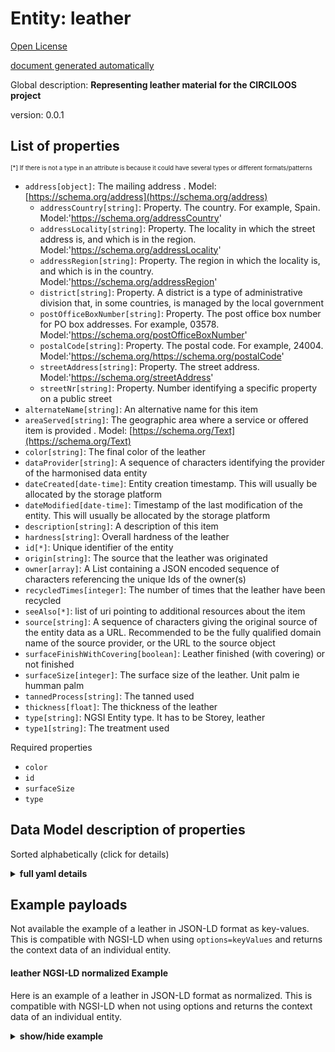 <!-- 10-Header -->
  
Entity: leather  
===============
<!-- /10-Header -->
  
<!-- 15-License -->
  

[Open License](https://github.com/smart-data-models//circuloos_data_model/blob/master/leather/LICENSE.md)  

[document generated automatically](https://docs.google.com/presentation/d/e/2PACX-1vTs-Ng5dIAwkg91oTTUdt8ua7woBXhPnwavZ0FxgR8BsAI_Ek3C5q97Nd94HS8KhP-r_quD4H0fgyt3/pub?start=false&loop=false&delayms=3000#slide=id.gb715ace035_0_60)  
<!-- /15-License -->
  
<!-- 20-Description -->
  

Global description: **Representing leather material for the CIRCILOOS project**  

version: 0.0.1  
<!-- /20-Description -->
  
<!-- 30-PropertiesList -->
  


## List of properties  


<sup><sub>[*] If there is not a type in an attribute is because it could have several types or different formats/patterns</sub></sup>  
- `address[object]`: The mailing address  . Model: [https://schema.org/address](https://schema.org/address)
	- `addressCountry[string]`: Property. The country. For example, Spain. Model:'https://schema.org/addressCountry'    
	- `addressLocality[string]`: Property. The locality in which the street address is, and which is in the region. Model:'https://schema.org/addressLocality'    
	- `addressRegion[string]`: Property. The region in which the locality is, and which is in the country. Model:'https://schema.org/addressRegion'    
	- `district[string]`: Property. A district is a type of administrative division that, in some countries, is managed by the local government    
	- `postOfficeBoxNumber[string]`: Property. The post office box number for PO box addresses. For example, 03578. Model:'https://schema.org/postOfficeBoxNumber'    
	- `postalCode[string]`: Property. The postal code. For example, 24004. Model:'https://schema.org/https://schema.org/postalCode'    
	- `streetAddress[string]`: Property. The street address. Model:'https://schema.org/streetAddress'    
	- `streetNr[string]`: Property. Number identifying a specific property on a public street    
- `alternateName[string]`: An alternative name for this item  
- `areaServed[string]`: The geographic area where a service or offered item is provided  . Model: [https://schema.org/Text](https://schema.org/Text)
- `color[string]`: The final color of the leather  
- `dataProvider[string]`: A sequence of characters identifying the provider of the harmonised data entity  
- `dateCreated[date-time]`: Entity creation timestamp. This will usually be allocated by the storage platform  
- `dateModified[date-time]`: Timestamp of the last modification of the entity. This will usually be allocated by the storage platform  
- `description[string]`: A description of this item  
- `hardness[string]`: Overall hardness of the leather  
- `id[*]`: Unique identifier of the entity  
- `origin[string]`: The source that the leather was originated  
- `owner[array]`: A List containing a JSON encoded sequence of characters referencing the unique Ids of the owner(s)  
- `recycledTimes[integer]`: The number of times that the leather have been recycled  
- `seeAlso[*]`: list of uri pointing to additional resources about the item  
- `source[string]`: A sequence of characters giving the original source of the entity data as a URL. Recommended to be the fully qualified domain name of the source provider, or the URL to the source object  
- `surfaceFinishWithCovering[boolean]`: Leather finished (with covering) or not finished  
- `surfaceSize[integer]`: The surface size of the leather. Unit palm ie humman palm  
- `tannedProcess[string]`: The tanned used  
- `thickness[float]`: The thickness of the leather  
- `type[string]`: NGSI Entity type. It has to be Storey, leather  
- `type1[string]`: The treatment used  
<!-- /30-PropertiesList -->
  
<!-- 35-RequiredProperties -->
  

Required properties  
- `color`  
- `id`  
- `surfaceSize`  
- `type`  
<!-- /35-RequiredProperties -->
  
<!-- 40-RequiredProperties -->
  
<!-- /40-RequiredProperties -->
  
<!-- 50-DataModelHeader -->
  

## Data Model description of properties  

Sorted alphabetically (click for details)  
<!-- /50-DataModelHeader -->
  
<!-- 60-ModelYaml -->
  
<details><summary><strong>full yaml details</strong></summary>    

```yaml  
leather:    
  description: Representing leather material for the CIRCILOOS project    
  properties:    
    address:    
      description: The mailing address    
      properties:    
        addressCountry:    
          description: Property. The country. For example, Spain. Model:'https://schema.org/addressCountry'    
          type: string    
        addressLocality:    
          description: Property. The locality in which the street address is, and which is in the region. Model:'https://schema.org/addressLocality'    
          type: string    
        addressRegion:    
          description: Property. The region in which the locality is, and which is in the country. Model:'https://schema.org/addressRegion'    
          type: string    
        district:    
          description: Property. A district is a type of administrative division that, in some countries, is managed by the local government    
          type: string    
        postOfficeBoxNumber:    
          description: Property. The post office box number for PO box addresses. For example, 03578. Model:'https://schema.org/postOfficeBoxNumber'    
          type: string    
        postalCode:    
          description: Property. The postal code. For example, 24004. Model:'https://schema.org/https://schema.org/postalCode'    
          type: string    
        streetAddress:    
          description: Property. The street address. Model:'https://schema.org/streetAddress'    
          type: string    
        streetNr:    
          description: Property. Number identifying a specific property on a public street    
          type: string    
      type: object    
      x-ngsi:    
        model: https://schema.org/address    
        type: Property    
    alternateName:    
      description: An alternative name for this item    
      type: string    
      x-ngsi:    
        type: Property    
    areaServed:    
      description: The geographic area where a service or offered item is provided    
      type: string    
      x-ngsi:    
        model: https://schema.org/Text    
        type: Property    
    color:    
      description: The final color of the leather    
      enum:    
        - brown    
        - black    
        - '....'    
        - rainbow    
      type: string    
      x-ngsi:    
        type: Property    
    dataProvider:    
      description: A sequence of characters identifying the provider of the harmonised data entity    
      type: string    
      x-ngsi:    
        type: Property    
    dateCreated:    
      description: Entity creation timestamp. This will usually be allocated by the storage platform    
      format: date-time    
      type: string    
      x-ngsi:    
        type: Property    
    dateModified:    
      description: Timestamp of the last modification of the entity. This will usually be allocated by the storage platform    
      format: date-time    
      type: string    
      x-ngsi:    
        type: Property    
    description:    
      description: A description of this item    
      type: string    
      x-ngsi:    
        type: Property    
    hardness:    
      description: Overall hardness of the leather    
      enum:    
        - soft    
        - medium    
        - hard    
      type: string    
      x-ngsi:    
        type: Property    
    id:    
      anyOf:    
        - description: Property. Identifier format of any NGSI entity    
          maxLength: 256    
          minLength: 1    
          pattern: ^[\w\-\.\{\}\$\+\*\[\]`|~^@!,:\\]+$    
          type: string    
        - description: Property. Identifier format of any NGSI entity    
          format: uri    
          type: string    
      description: Unique identifier of the entity    
      x-ngsi:    
        type: Property    
    origin:    
      description: The source that the leather was originated    
      enum:    
        - cow    
        - pig    
        - horse    
        - other animals    
        - vegan    
      type: string    
      x-ngsi:    
        type: Property    
    owner:    
      description: A List containing a JSON encoded sequence of characters referencing the unique Ids of the owner(s)    
      items:    
        anyOf:    
          - description: Property. Identifier format of any NGSI entity    
            maxLength: 256    
            minLength: 1    
            pattern: ^[\w\-\.\{\}\$\+\*\[\]`|~^@!,:\\]+$    
            type: string    
          - description: Property. Identifier format of any NGSI entity    
            format: uri    
            type: string    
        description: Property. Unique identifier of the entity    
      type: array    
      x-ngsi:    
        type: Property    
    recycledTimes:    
      description: The number of times that the leather have been recycled    
      minimum: 0    
      type: integer    
      x-ngsi:    
        type: Property    
    seeAlso:    
      description: list of uri pointing to additional resources about the item    
      oneOf:    
        - items:    
            format: uri    
            type: string    
          minItems: 1    
          type: array    
        - format: uri    
          type: string    
      x-ngsi:    
        type: Property    
    source:    
      description: A sequence of characters giving the original source of the entity data as a URL. Recommended to be the fully qualified domain name of the source provider, or the URL to the source object    
      type: string    
      x-ngsi:    
        type: Property    
    surfaceFinishWithCovering:    
      description: Leather finished (with covering) or not finished    
      type: boolean    
      x-ngsi:    
        type: Property    
    surfaceSize:    
      description: The surface size of the leather. Unit palm ie humman palm    
      minimum: 0    
      type: integer    
      x-ngsi:    
        type: Property    
    tannedProcess:    
      description: The tanned used    
      enum:    
        - chrome    
        - vegetable    
      type: string    
      x-ngsi:    
        type: Property    
    thickness:    
      description: The thickness of the leather    
      minimum: 0    
      type: float    
      x-ngsi:    
        type: Property    
    type:    
      description: NGSI Entity type. It has to be Storey, leather    
      enum:    
        - leather    
      type: string    
      x-ngsi:    
        type: Property    
    type1:    
      description: The treatment used    
      enum:    
        - grainside    
        - split    
        - nubuck    
        - suede    
        - furs    
      type: string    
      x-ngsi:    
        type: Property    
  required:    
    - id    
    - type    
    - color    
    - surfaceSize    
  type: object    
  x-derived-from: ''    
  x-disclaimer: Redistribution and use in source and binary forms, with or without modification, are permitted  provided that the license conditions are met. Copyleft (c) 2021 Contributors to Smart Data Models Program    
  x-license-url: https://github.com/smart-data-models/circuloos_data_model/blob/master/leather/LICENSE.md    
  x-model-schema: https://raw.githubusercontent.com/TO_ADD_LATER/schema.json    
  x-model-tags: ''    
  x-version: 0.0.1    
```  
</details>    
<!-- /60-ModelYaml -->
  
<!-- 70-MiddleNotes -->
  
<!-- /70-MiddleNotes -->
  
<!-- 80-Examples -->
  

## Example payloads    

Not available the example of a leather in JSON-LD format as key-values. This is compatible with NGSI-LD when  using `options=keyValues` and returns the context data of an individual entity.  

#### leather NGSI-LD normalized Example    

Here is an example of a leather in JSON-LD format as normalized. This is compatible with NGSI-LD when not using options and returns the context data of an individual entity.  
<details><summary><strong>show/hide example</strong></summary>    

```json  

{  
    "id": "urn:ngsi-ld:leather:IDAS1313",  
    "type": "leather",  
    "origin": {  
        "type": "Property",  
        "value": "vegan"  
    },  
    "color": {  
        "type": "Property",  
        "value": "black"  
    },  
    "surfaceSize": {  
        "type": "Property",  
        "value": "2"  
    },  
    "thickness": {  
        "type": "Property",  
        "value": "0.3",  
        "unitCode": "MMT"  
    },  
    "tannedProcess": {  
        "type": "Property",  
        "value": "vegetable"  
    },  
    "type1": {  
        "type": "Property",  
        "value": "split"  
    },  
    "surfaceFinishWithCovering": {  
        "type": "Property",  
        "value": "true"  
    },  
    "hardness": {  
        "type": "Property",  
        "value": "medium"  
    },  
    "recycledTimes": {  
        "type": "Property",  
        "value": "2"  
    },  
     "@context": [  
        "https://TOBELater/context.jsonld"  
    ]  
}  
```  
</details><!-- /80-Examples -->
  
